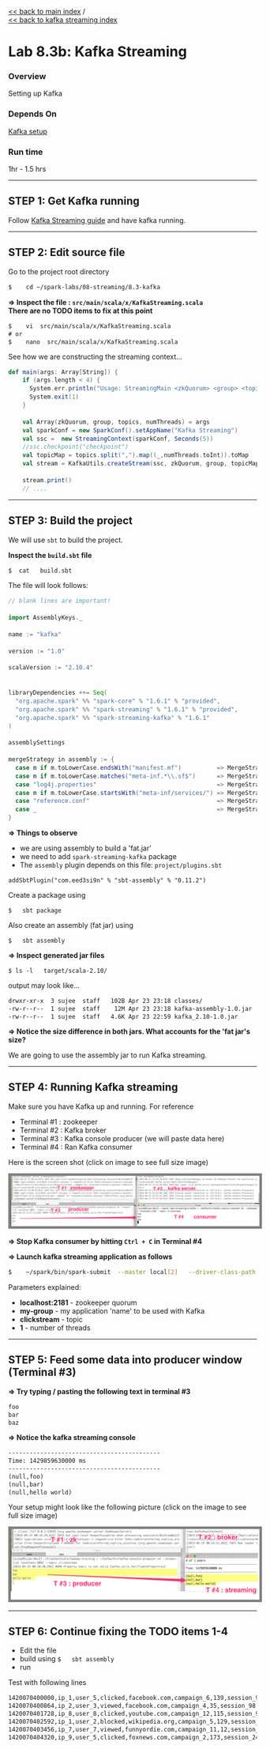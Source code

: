 [<< back to main index](../../README.md)  /  
[<< back to kafka streaming index](README.md)  

Lab 8.3b: Kafka Streaming
=================

### Overview
Setting up Kafka

### Depends On 
[Kafka setup](1-kafka-setup.md)

### Run time
1hr - 1.5 hrs


-----------------------------
STEP 1: Get Kafka running
-----------------------------
Follow [Kafka Streaming guide](1-kafka-setup.md) and have kafka running.

---------------------
STEP 2: Edit source file
---------------------
Go to the project root directory
```bash
$    cd ~/spark-labs/08-streaming/8.3-kafka
```

**=> Inspect the file : `src/main/scala/x/KafkaStreaming.scala`**  
**There are no TODO items to fix at this point**

```
$    vi  src/main/scala/x/KafkaStreaming.scala
# or 
$    nano  src/main/scala/x/KafkaStreaming.scala
```

See how we are constructing the streaming context...
```scala
def main(args: Array[String]) {
    if (args.length < 4) {
      System.err.println("Usage: StreamingMain <zkQuorum> <group> <topics> <numThreads>")
      System.exit(1)
    }

    val Array(zkQuorum, group, topics, numThreads) = args
    val sparkConf = new SparkConf().setAppName("Kafka Streaming")
    val ssc =  new StreamingContext(sparkConf, Seconds(5))
    //ssc.checkpoint("checkpoint")
    val topicMap = topics.split(",").map((_,numThreads.toInt)).toMap
    val stream = KafkaUtils.createStream(ssc, zkQuorum, group, topicMap)

    stream.print()
    // ....

```

--------------------------
STEP 3: Build the project
--------------------------
We will use `sbt` to build the project.  

**Inspect the `build.sbt` file**
```bash
$  cat   build.sbt
```

The file will look follows:
```scala
// blank lines are important!

import AssemblyKeys._

name := "kafka"

version := "1.0"

scalaVersion := "2.10.4"


libraryDependencies ++= Seq(
  "org.apache.spark" %% "spark-core" % "1.6.1" % "provided",
  "org.apache.spark" %% "spark-streaming" % "1.6.1" % "provided",
  "org.apache.spark" %% "spark-streaming-kafka" % "1.6.1"
)

assemblySettings

mergeStrategy in assembly := {
  case m if m.toLowerCase.endsWith("manifest.mf")          => MergeStrategy.discard
  case m if m.toLowerCase.matches("meta-inf.*\\.sf$")      => MergeStrategy.discard
  case "log4j.properties"                                  => MergeStrategy.discard
  case m if m.toLowerCase.startsWith("meta-inf/services/") => MergeStrategy.filterDistinctLines
  case "reference.conf"                                    => MergeStrategy.concat
  case _                                                   => MergeStrategy.first
}

```

**=> Things to observe**  
* we are using assembly to build a 'fat.jar'
* we need to add `spark-streaming-kafka` package
* The `assembly` plugin depends on this file:  `project/plugins.sbt`
 
```
addSbtPlugin("com.eed3si9n" % "sbt-assembly" % "0.11.2")

```

Create a package using
```
$   sbt package
```

Also create an assembly (fat jar) using
```
$   sbt assembly
```

**=> Inspect generated jar files**
```
$ ls -l   target/scala-2.10/
```

output may look like...
```
drwxr-xr-x  3 sujee  staff   102B Apr 23 23:18 classes/
-rw-r--r--  1 sujee  staff    12M Apr 23 23:18 kafka-assembly-1.0.jar
-rw-r--r--  1 sujee  staff   4.6K Apr 23 22:59 kafka_2.10-1.0.jar
```

**=> Notice the size difference in both jars.  What accounts for the 'fat jar's size?**   

We are going to use the assembly jar to run Kafka streaming.


--------------------------
STEP 4: Running Kafka streaming
--------------------------
Make sure you have Kafka up and running.  For reference
* Terminal #1  : zookeeper
* Terminal #2  : Kafka broker
* Terminal #3  : Kafka console producer (we will paste data here)
* Terminal #4  : Ran Kafka consumer

Here is the screen shot (click on image to see full size image)

<a href="../../images/8.3a-streaming-small.png"><img src="../../images/8.3a-streaming-small.png" style="border: 5px solid grey; max-width:100%;"/></a>


**=> Stop Kafka consumer by hitting `Ctrl + C` in Terminal #4**  

**=> Launch kafka streaming application as follows**  
```bash
$    ~/spark/bin/spark-submit  --master local[2]   --driver-class-path logging/  --class x.KafkaStreaming  target/scala-2.10/kafka-assembly-1.0.jar   localhost:2181   my-group   clickstream    1    
```

Parameters explained:
* **localhost:2181**    - zookeeper quorum
* **my-group**  - my application 'name' to be used with Kafka
* **clickstream** - topic
* **1**  - number of threads

--------------------------
STEP 5: Feed some data into producer window (Terminal #3)
--------------------------
**=> Try typing / pasting the following text in terminal #3**  
```
foo
bar
baz
```

**=> Notice the kafka streaming console**  
```
-------------------------------------------
Time: 1429859630000 ms
-------------------------------------------
(null,foo)
(null,bar)
(null,hello world)
```

Your setup might look like the following picture
(click on the image to see full size image)

<a href="../../images/8.3b-streaming-small.png"><img src="../../images/8.3b-streaming-small.png" style="border: 5px solid grey; max-width:100%;"/></a>

--------------------------
STEP 6: Continue fixing the TODO items 1-4
--------------------------

* Edit the file
* build using `$   sbt assembly`
* run

Test with following lines
```
1420070400000,ip_1,user_5,clicked,facebook.com,campaign_6,139,session_98
1420070400864,ip_2,user_3,viewed,facebook.com,campaign_4,35,session_98
1420070401728,ip_8,user_8,clicked,youtube.com,campaign_12,115,session_92
1420070402592,ip_1,user_2,blocked,wikipedia.org,campaign_5,129,session_91
1420070403456,ip_7,user_7,viewed,funnyordie.com,campaign_11,12,session_13
1420070404320,ip_9,user_5,clicked,foxnews.com,campaign_2,173,session_24
```